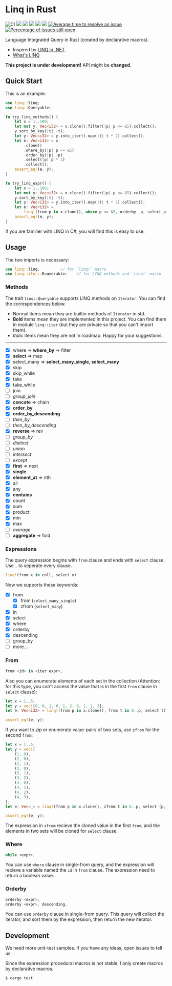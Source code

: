# Linq in Rust

![CI](https://github.com/StardustDL/Linq-in-Rust/workflows/CI/badge.svg)
[![](https://img.shields.io/librariesio/github/StardustDL/Linq-in-Rust.svg)](https://libraries.io/cargo/linq)
[![](https://img.shields.io/crates/v/linq.svg)](https://crates.io/crates/linq)
[![](https://img.shields.io/crates/v/linq.svg?label=docs&&colorA=blue)](https://docs.rs/linq/)
![](https://img.shields.io/crates/d/linq.svg)
![](https://img.shields.io/crates/l/linq.svg)
[![Average time to resolve an issue](http://isitmaintained.com/badge/resolution/StardustDL/Linq-in-Rust.svg)](http://isitmaintained.com/project/StardustDL/Linq-in-Rust "Average time to resolve an issue")
[![Percentage of issues still open](http://isitmaintained.com/badge/open/StardustDL/Linq-in-Rust.svg)](http://isitmaintained.com/project/StardustDL/Linq-in-Rust "Percentage of issues still open")

Language Integrated Query in Rust (created by declarative macros).

- Inspired by [LINQ in .NET](https://docs.microsoft.com/en-us/dotnet/csharp/linq/).
- [What's LINQ](https://en.wikipedia.org/wiki/Language_Integrated_Query)

**This project is under development!** API might be **changed**.

## Quick Start

This is an example:

```rust
use linq::linq;
use linq::Queryable;

fn try_linq_methods() {
    let x = 1..100;
    let mut y: Vec<i32> = x.clone().filter(|p| p <= &5).collect();
    y.sort_by_key(|t| -t);
    let y: Vec<i32> = y.into_iter().map(|t| t * 2).collect();
    let e: Vec<i32> = x
        .clone()
        .where_by(|p| p <= &5)
        .order_by(|p| -p)
        .select(|p| p * 2)
        .collect();
    assert_eq!(e, y);
}

fn try_linq_expr() {
    let x = 1..100;
    let mut y: Vec<i32> = x.clone().filter(|p| p <= &5).collect();
    y.sort_by_key(|t| -t);
    let y: Vec<i32> = y.into_iter().map(|t| t * 2).collect();
    let e: Vec<i32> =
        linq!(from p in x.clone(), where p <= &5, orderby -p, select p * 2).collect();
    assert_eq!(e, y);
}
```

If you are familier with LINQ in C#, you will find this is easy to use.

## Usage

The two imports is necessary:

```rust
use linq::linq;         // for `linq!` macro
use linq::iter::Enumerable;    // for LINQ methods and `linq!` macro
```

### Methods

The trait `linq::Queryable` supports LINQ methods on `Iterator`. You can find the correspondences below.

- Normal items mean they are builtin methods of `Iterator` in std.
- **Bold** items mean they are implemented in this project. You can find them in module `linq::iter` (but they are private so that you can't import them).
- *Italic* items mean they are not in roadmap. Happy for your suggestions.

-----

- [x] where => **where_by** => filter
- [x] **select** => map
- [x] select_many => **select_many_single, select_many**
- [x] skip
- [x] skip_while
- [x] take
- [x] take_while
- [ ] join
- [ ] *group_join*
- [x] **concate** => chain
- [x] **order_by**
- [x] **order_by_descending**
- [ ] *then_by*
- [ ] *then_by_descending*
- [x] **reverse** => rev
- [ ] *group_by*
- [ ] *distinct*
- [ ] *union*
- [ ] *intersect*
- [ ] *except*
- [x] **first** => next
- [x] **single**
- [x] **element_at** => nth
- [x] all
- [x] any
- [x] **contains**
- [x] count
- [x] sum
- [x] product
- [x] min
- [x] max
- [ ] *average*
- [ ] **aggregate** => fold

### Expressions

The query expression begins with `from` clause and ends with `select` clause. Use `,` to seperate every clause.

```rust
linq!(from x in coll, select x)
```

Now we supports these keywords:

- [x] from
  - [x] from (`select_many_single`)
  - [x] zfrom (`select_many`)
- [x] in
- [x] select
- [x] where
- [x] orderby
- [x] descending
- [ ] group_by
- [ ] more...

### From

```rust
from <id> in <iter expr>,
```

Also you can enumerate elements of each set in the collection (Attention: for this type, you can't access the value that is in the first `from` clause in `select` clause):

```rust
let x = 1..5;
let y = vec![0, 0, 1, 0, 1, 2, 0, 1, 2, 3];
let e: Vec<i32> = linq!(from p in x.clone(), from t in 0..p, select t).collect();

assert_eq!(e, y);
```

If you want to zip or enumerate value-pairs of two sets, use `zfrom` for the second `from`:

```rust
let x = 1..5;
let y = vec![
    (1, 0),
    (2, 0),
    (2, 1),
    (3, 0),
    (3, 1),
    (3, 2),
    (4, 0),
    (4, 1),
    (4, 2),
    (4, 3),
];
let e: Vec<_> = linq!(from p in x.clone(), zfrom t in 0..p, select (p,t)).collect();

assert_eq!(e, y);
```

The expression in `zfrom` recieve the cloned value in the first `from`,
and the elements in two sets will be cloned for `select` clause.

### Where

```rust
while <expr>,
```

You can use `where` clause in single-from query, and the expression will recieve a variable named the `id` in `from` clause. The expression need to return a boolean value.

### Orderby

```rust
orderby <expr>,
orderby <expr>, descending,
```

You can use `orderby` clause in single-from query. This query will collect the iterator, and sort them by the expression, then return the new iterator.

## Development

We need more unit-test samples. If you have any ideas, open issues to tell us.

Since the expression procedural macros is not stable, I only create macros by declarative macros.

```sh
$ cargo test
```
